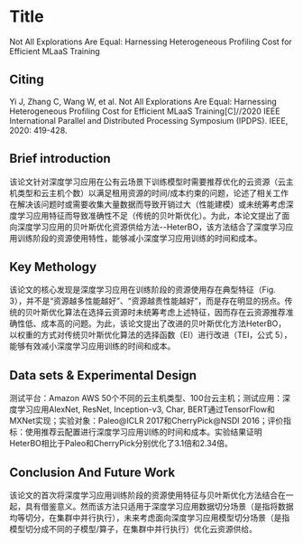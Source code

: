 # Title

<!-- 此部分是论文标题及其引用格式，建议使用latex格式 -->
Not All Explorations Are Equal: Harnessing Heterogeneous Profiling Cost for Efficient MLaaS Training

## Citing

Yi J, Zhang C, Wang W, et al. Not All Explorations Are Equal: Harnessing Heterogeneous Profiling Cost for Efficient MLaaS Training[C]//2020 IEEE International Parallel and Distributed Processing Symposium (IPDPS). IEEE, 2020: 419-428.

## Brief introduction

<!-- 通过三五句话描述这篇文章，包括 1. 论文的应用场景；2. 论文克服已有方法的局限性；3. 论文主要的技术手段； 4. 论文的预期结果 -->
该论文针对深度学习应用在公有云场景下训练模型时需要推荐优化的云资源（云主机类型和云主机个数）以满足租用资源的时间/成本约束的问题，论述了相关工作在解决该问题时或需要收集大量数据而导致开销过大（性能建模）或未统筹考虑深度学习应用特征而导致准确性不足（传统的贝叶斯优化）。为此，本论文提出了面向深度学习应用的贝叶斯优化资源供给方法--HeterBO，该方法结合了深度学习应用训练阶段的资源使用特性，能够减小深度学习应用训练的时间和成本。

## Key Methology

<!-- 分点写，论述论文中主要技术手段的实施过程 -->
该论文的核心发现是深度学习应用在训练阶段的资源使用存在典型特征（Fig. 3），并不是“资源越多性能越好”、“资源越贵性能越好”，而是存在明显的拐点。传统的贝叶斯优化算法在选择云资源时未统筹考虑上述特征，因而存在云资源推荐准确性低、成本高的问题。为此，该论文提出了改进的贝叶斯优化方法HeterBO，以权重的方式对传统贝叶斯优化算法的选择函数（EI）进行改进（TEI，公式 5），能够有效减小深度学习应用训练的时间和成本。


## Data sets & Experimental Design

<!-- 撰写实验环境的设置，实验的对象，实验的比较方面，以及实验的结果（不要列举数据，要概括谈） -->
测试平台：Amazon AWS 50个不同的云主机类型、100台云主机；测试应用：深度学习应用AlexNet, ResNet, Inception-v3, Char, BERT通过TensorFlow和MXNet实现；实验对象：Paleo@ICLR 2017和CherryPick@NSDI 2016；评价指标：使用推荐云配置进行深度学习应用训练的时间和成本。实验结果证明HeterBO相比于Paleo和CherryPick分别优化了3.1倍和2.34倍。


## Conclusion And Future Work

<!-- 作者或者阅读者对本文工作的总结，以及未来可能的改进方向 -->
该论文的首次将深度学习应用训练阶段的资源使用特征与贝叶斯优化方法结合在一起，具有借鉴意义。然而该方法只适用于深度学习应用数据切分场景（是指将数据均等切分，在集群中并行执行），未来考虑面向深度学习应用模型切分场景（是指模型切分成不同的子模型/算子，在集群中并行执行）优化云资源供给。
